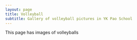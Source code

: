 ```yaml
---
layout: page
title: Volleyball
subtitle: Gallery of volleyball pictures in YK Pao School
---
```


This page has images of volleyballs
